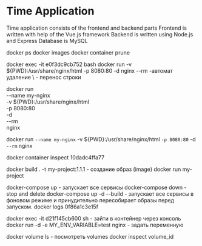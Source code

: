 # Time Application

Time application consists of the frontend and backend parts
Frontend is written with help of the Vue.js framework
Backend is written using Node.js and Express
Database is MySQL

docker ps 
docker images
docker container prune

docker exec -it e0f3dc9cb752 bash
docker run -v ${PWD}:/usr/share/nginx/html -p 8080:80 -d nginx
--rm -автомат удаление
\ - перенос строки

docker run \
  --name my-nginx \
  -v ${PWD}:/usr/share/nginx/html \
  -p 8080:80 \
  -d \
  --rm \
  nginx

  docker run `
  --name my-nginx `
  -v ${PWD}:/usr/share/nginx/html `
  -p 8080:80 `
  -d `
  --rm `
  nginx

docker container inspect 10dadc4ffa77

docker build . -t my-project:1.1.1  - создание образ (image)
docker run my-project


docker-compose up - запускает все сервисы
docker-compose down - stop and delete 
docker-compose up -d --build - запускает все сервисы в фоновом режиме и принудительно пересобирает образы перед запуском.
docker logs 0f86a1c3e15f

docker exec -it d21f145cb600 sh - зайти в контейнер через консоль
docker run -d -e MY_ENV_VARIABLE=test nginx - задать переменную

docker volume ls - посмотреть volumes
docker inspect volume_id